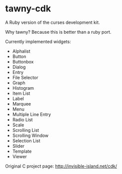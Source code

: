 tawny-cdk
========

A Ruby version of the curses development kit.

Why tawny?  Because this is better than a ruby port.

Currently implemented widgets:
 * Alphalist
 * Button
 * Buttonbox
 * Dialog
 * Entry
 * File Selector
 * Graph
 * Histogram
 * Item List
 * Label
 * Marquee
 * Menu
 * Multiple Line Entry
 * Radio List
 * Scale
 * Scrolling List
 * Scrolling Window 
 * Selection List
 * Slider
 * Template
 * Viewer

Original C project page: http://invisible-island.net/cdk/
